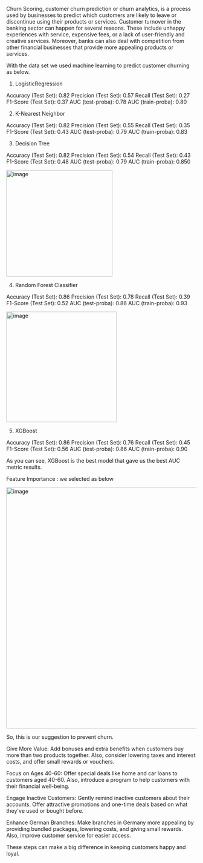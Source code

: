 Churn Scoring, customer churn prediction or churn analytics, is a process used by businesses to predict which customers are likely to leave or discontinue using their products or services. 
Customer turnover in the banking sector can happen for several reasons. These include unhappy experiences with service, expensive fees, or a lack of user-friendly and creative services. Moreover, banks can also deal with competition from other financial businesses that provide more appealing products or services.

With the data set we used machine learning to predict customer churning as below.


1. LogisticRegression

   
Accuracy (Test Set): 0.82
Precision (Test Set): 0.57
Recall (Test Set): 0.27
F1-Score (Test Set): 0.37
AUC (test-proba): 0.78
AUC (train-proba): 0.80


2. K-Nearest Neighbor


Accuracy (Test Set): 0.82
Precision (Test Set): 0.55
Recall (Test Set): 0.35
F1-Score (Test Set): 0.43
AUC (test-proba): 0.79
AUC (train-proba): 0.83


3. Decision Tree


Accuracy (Test Set): 0.82
Precision (Test Set): 0.54
Recall (Test Set): 0.43
F1-Score (Test Set): 0.48
AUC (test-proba): 0.79
AUC (train-proba): 0.850


<img width="281" alt="image" src="https://github.com/Poobetounk/Poobetounk/assets/136213004/f896b0c9-bcba-4d8e-9f88-a658604718b1">


4. Random Forest Classifier


Accuracy (Test Set): 0.86
Precision (Test Set): 0.78
Recall (Test Set): 0.39
F1-Score (Test Set): 0.52
AUC (test-proba): 0.86
AUC (train-proba): 0.93


<img width="292" alt="image" src="https://github.com/Poobetounk/Poobetounk/assets/136213004/834b4e74-bf0c-4b8b-a51d-7906e1f071a7">


5. XGBoost


Accuracy (Test Set): 0.86
Precision (Test Set): 0.76
Recall (Test Set): 0.45
F1-Score (Test Set): 0.56
AUC (test-proba): 0.86
AUC (train-proba): 0.90


As you can see, XGBoost is the best model that gave us the best AUC metric results.


Feature Importance : we selected as below


<img width="637" alt="image" src="https://github.com/Poobetounk/Poobetounk/assets/136213004/158cab85-c593-4dea-bbed-d3be911157d8">


So, this is our suggestion to prevent churn.

Give More Value: Add bonuses and extra benefits when customers buy more than two products together. Also, consider lowering taxes and interest costs, and offer small rewards or vouchers.

Focus on Ages 40-60: Offer special deals like home and car loans to customers aged 40-60. Also, introduce a program to help customers with their financial well-being.

Engage Inactive Customers: Gently remind inactive customers about their accounts. Offer attractive promotions and one-time deals based on what they've used or bought before.

Enhance German Branches: Make branches in Germany more appealing by providing bundled packages, lowering costs, and giving small rewards. Also, improve customer service for easier access.

These steps can make a big difference in keeping customers happy and loyal.






















